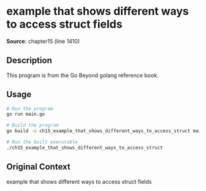 # example that shows different ways to access struct fields

**Source**: chapter15 (line 1410)

## Description

This program is from the Go Beyond golang reference book.

## Usage

```bash
# Run the program
go run main.go

# Build the program
go build -o ch15_example_that_shows_different_ways_to_access_struct main.go

# Run the built executable
./ch15_example_that_shows_different_ways_to_access_struct
```

## Original Context

example that shows different ways to access struct fields
